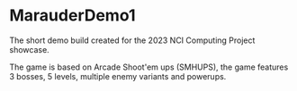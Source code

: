 # MarauderDemo1
 The short demo build created for the 2023 NCI Computing Project showcase.

The game is based on Arcade Shoot'em ups (SMHUPS), the game features 3 bosses, 5 levels, multiple enemy variants and powerups.
